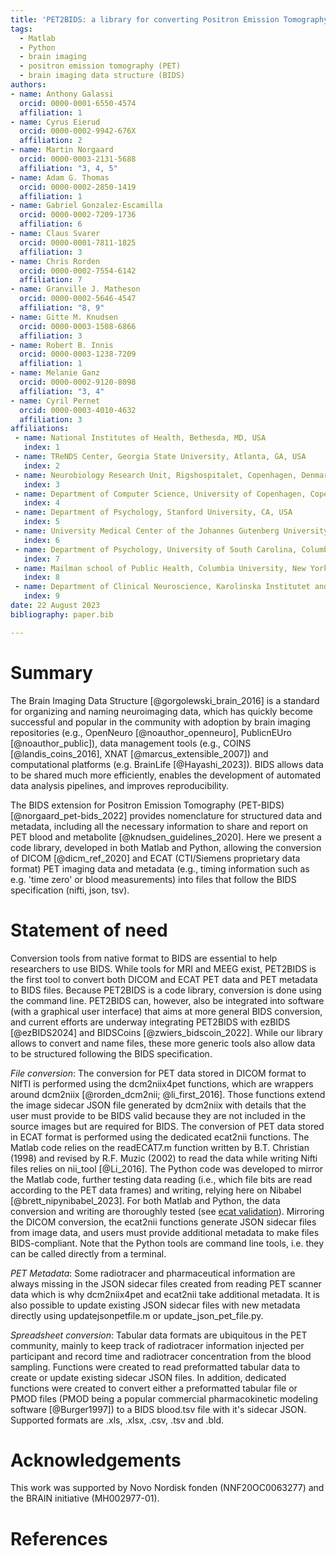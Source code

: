 ```yaml
---
title: 'PET2BIDS: a library for converting Positron Emission Tomography data to BIDS'
tags:
  - Matlab
  - Python
  - brain imaging
  - positron emission tomography (PET)
  - brain imaging data structure (BIDS)
authors:
- name: Anthony Galassi
  orcid: 0000-0001-6550-4574
  affiliation: 1
- name: Cyrus Eierud
  orcid: 0000-0002-9942-676X
  affiliation: 2
- name: Martin Norgaard
  orcid: 0000-0003-2131-5688
  affiliation: "3, 4, 5"
- name: Adam G. Thomas
  orcid: 0000-0002-2850-1419
  affiliation: 1
- name: Gabriel Gonzalez-Escamilla
  orcid: 0000-0002-7209-1736
  affiliation: 6
- name: Claus Svarer
  orcid: 0000-0001-7811-1825
  affiliation: 3
- name: Chris Rorden
  orcid: 0000-0002-7554-6142
  affiliation: 7
- name: Granville J. Matheson
  orcid: 0000-0002-5646-4547
  affiliation: "8, 9"
- name: Gitte M. Knudsen
  orcid: 0000-0003-1508-6866
  affiliation: 3
- name: Robert B. Innis
  orcid: 0000-0003-1238-7209
  affiliation: 1 
- name: Melanie Ganz
  orcid: 0000-0002-9120-8098
  affiliation: "3, 4"
- name: Cyril Pernet
  orcid: 0000-0003-4010-4632
  affiliation: 3
affiliations:
 - name: National Institutes of Health, Bethesda, MD, USA
   index: 1
 - name: TReNDS Center, Georgia State University, Atlanta, GA, USA
   index: 2
 - name: Neurobiology Research Unit, Rigshospitalet, Copenhagen, Denmark
   index: 3
 - name: Department of Computer Science, University of Copenhagen, Copenhagen, Denmark
   index: 4
 - name: Department of Psychology, Stanford University, CA, USA
   index: 5
 - name: University Medical Center of the Johannes Gutenberg University Mainz, Mainz, Germany
   index: 6
 - name: Department of Psychology, University of South Carolina, Columbia, SC, USA
   index: 7
 - name: Mailman school of Public Health, Columbia University, New York, NY, USA
   index: 8
 - name: Department of Clinical Neuroscience, Karolinska Institutet and Stockholm County Council, Stockholm, Sweden
   index: 9
date: 22 August 2023
bibliography: paper.bib

---
```


# Summary

The Brain Imaging Data Structure [@gorgolewski_brain_2016] is a standard for organizing and naming neuroimaging data, which has quickly become successful and popular in the community with adoption by brain imaging repositories (e.g., OpenNeuro [@noauthor_openneuro], PublicnEUro [@noauthor_public]), data management tools (e.g., COINS [@landis_coins_2016], XNAT [@marcus_extensible_2007]) and computational platforms (e.g. BrainLife [@Hayashi_2023]). BIDS allows data to be shared much more efficiently, enables the development of automated data analysis pipelines, and improves reproducibility.  

The BIDS extension for Positron Emission Tomography (PET-BIDS) [@norgaard_pet-bids_2022] provides nomenclature for structured data and metadata, including all the necessary information to share and report on PET blood and metabolite [@knudsen_guidelines_2020]. Here we present a code library, developed in both Matlab and Python, allowing the conversion of DICOM [@dicm_ref_2020] and ECAT (CTI/Siemens proprietary data format) PET imaging data and metadata (e.g., timing information such as e.g. 'time zero' or blood measurements) into files that follow the BIDS specification (nifti, json, tsv).

# Statement of need

Conversion tools from native format to BIDS are essential to help researchers to use BIDS. While tools for MRI and MEEG exist, PET2BIDS is the first tool to convert both DICOM and ECAT PET data and PET metadata to BIDS files. Because PET2BIDS is a code library, conversion is done using the command line. PET2BIDS can, however, also be integrated into software (with a graphical user interface) that aims at more general BIDS conversion, and current efforts are underway integrating PET2BIDS with ezBIDS [@ezBIDS2024] and BIDSCoins [@zwiers_bidscoin_2022]. While our library allows to convert and name files, these more generic tools also allow data to be structured following the BIDS specification.

_File conversion_: The conversion for PET data stored in DICOM format to NIfTI is performed using the dcm2niix4pet functions, which are wrappers around dcm2niix [@rorden_dcm2nii; @li_first_2016]. Those functions extend the image sidecar JSON file generated by dcm2niix with details that the user must provide to be BIDS valid because they are not included in the source images but are required for BIDS. The conversion of PET data stored in ECAT format is performed using the dedicated ecat2nii functions. The Matlab code relies on the readECAT7.m function written by B.T. Christian (1998) and revised by R.F. Muzic (2002) to read the data while writing Nifti files relies on nii_tool [@Li_2016]. The Python code was developed to mirror the Matlab code, further testing data reading (i.e., which file bits are read according to the PET data frames) and writing, relying here on Nibabel [@brett_nipynibabel_2023]. For both Matlab and Python, the data conversion and writing are thoroughly tested (see [ecat validation](https://github.com/openneuropet/PET2BIDS/tree/main/ecat_validation)). Mirroring the DICOM conversion, the ecat2nii functions generate JSON sidecar files from image data, and users must provide additional metadata to make files BIDS-compliant. Note that the Python tools are command line tools, i.e. they can be called directly from a terminal.  

_PET Metadata_: Some radiotracer and pharmaceutical information are always missing in the JSON sidecar files created from reading PET scanner data which is why dcm2niix4pet and ecat2nii take additional metadata. It is also possible to update existing JSON sidecar files with new metadata directly using updatejsonpetfile.m or update_json_pet_file.py.

_Spreadsheet conversion_: Tabular data formats are ubiquitous in the PET community, mainly to keep track of radiotracer information injected per participant and record time and radiotracer concentration from the blood sampling. Functions were created to read preformatted tabular data to create or update existing sidecar JSON files. In addition, dedicated functions were created to convert either a preformatted tabular file or PMOD files (PMOD being a popular commercial pharmacokinetic modeling software [@Burger1997]) to a BIDS blood.tsv file with it's sidecar JSON. Supported formats are .xls, .xlsx, .csv, .tsv and .bld.  

# Acknowledgements

This work was supported by Novo Nordisk fonden (NNF20OC0063277) and the BRAIN initiative (MH002977-01).

# References

